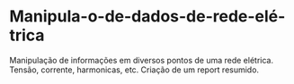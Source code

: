 # Manipula-o-de-dados-de-rede-elé-trica
Manipulação de informações em diversos pontos de uma rede elétrica. Tensão, corrente, harmonicas, etc.
Criação de um report resumido.
